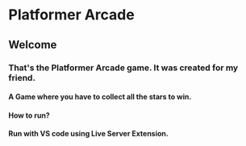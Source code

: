 # Platformer Arcade
## Welcome
### That's the Platformer Arcade game. It was created for my friend.
#### A Game where you have to collect all the stars to win.
#### How to run?
#### Run with VS code using Live Server Extension.
